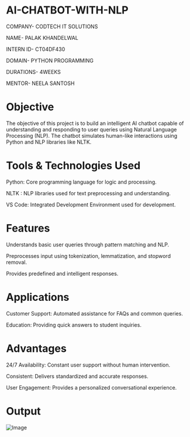 # AI-CHATBOT-WITH-NLP

COMPANY- CODTECH IT SOLUTIONS

NAME- PALAK KHANDELWAL

INTERN ID- CT04DF430

DOMAIN- PYTHON PROGRAMMING

DURATIONS- 4WEEKS

MENTOR- NEELA SANTOSH

# Objective
The objective of this project is to build an intelligent AI chatbot capable of understanding and responding to user queries using Natural Language Processing (NLP). The chatbot simulates human-like interactions using Python and NLP libraries like NLTK.

# Tools & Technologies Used

Python: Core programming language for logic and processing.

NLTK : NLP libraries used for text preprocessing and understanding.

VS Code: Integrated Development Environment used for development.

# Features

Understands basic user queries through pattern matching and NLP.

Preprocesses input using tokenization, lemmatization, and stopword removal.

Provides predefined and intelligent responses.

# Applications

Customer Support: Automated assistance for FAQs and common queries.

Education: Providing quick answers to student inquiries.

# Advantages
 24/7 Availability: Constant user support without human intervention.

 Consistent: Delivers standardized and accurate responses.

User Engagement: Provides a personalized conversational experience.

# Output

![Image](https://github.com/user-attachments/assets/5b47fb4d-e50c-4628-b827-1cfba0991273)




